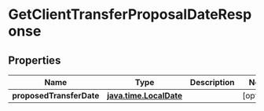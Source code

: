 
# GetClientTransferProposalDateResponse

## Properties
| Name | Type | Description | Notes |
| ------------ | ------------- | ------------- | ------------- |
| **proposedTransferDate** | [**java.time.LocalDate**](java.time.LocalDate.md) |  |  [optional] |



